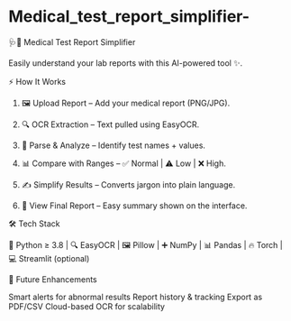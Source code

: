 # Medical_test_report_simplifier-

🩺💉 Medical Test Report Simplifier

Easily understand your lab reports with this AI-powered tool ✨.

⚡ How It Works

1. 🖼 Upload Report – Add your medical report (PNG/JPG).


2. 🔍 OCR Extraction – Text pulled using EasyOCR.


3. 🧾 Parse & Analyze – Identify test names + values.


4. 📊 Compare with Ranges – ✅ Normal | ⚠ Low | ❌ High.


5. ✍ Simplify Results – Converts jargon into plain language.


6. 📄 View Final Report – Easy summary shown on the interface.



🛠 Tech Stack

🐍 Python ≥ 3.8 | 🔍 EasyOCR | 🖼 Pillow | ➕ NumPy | 📊 Pandas | 🔥 Torch | 💻 Streamlit (optional)

🚀 Future Enhancements

 Smart alerts for abnormal results
 Report history & tracking
 Export as PDF/CSV
 Cloud-based OCR for scalability
